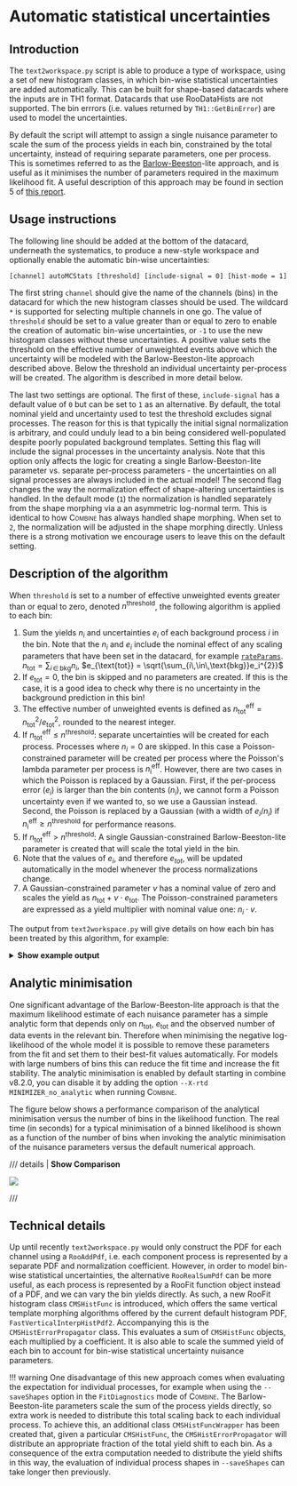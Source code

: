 # Automatic statistical uncertainties

## Introduction
The `text2workspace.py` script is able to produce a type of workspace, using a set of new histogram classes, in which bin-wise statistical uncertainties are added automatically. This can be built for shape-based datacards where the inputs are in TH1 format. Datacards that use RooDataHists are not supported. The bin errrors (i.e. values returned by `TH1::GetBinError`) are used to model the uncertainties.

By default the script will attempt to assign a single nuisance parameter to scale the sum of the process yields in each bin, constrained by the total uncertainty, instead of requiring separate parameters, one per process. This is sometimes referred to as the [Barlow-Beeston](http://inspirehep.net/record/35053)-lite approach, and is useful as it minimises the number of parameters required in the maximum likelihood fit. A useful description of this approach may be found in section 5 of [this report](https://arxiv.org/pdf/1103.0354.pdf).

## Usage instructions

The following line should be added at the bottom of the datacard, underneath the systematics, to produce a new-style workspace and optionally enable the automatic bin-wise uncertainties:

```nohighlight
[channel] autoMCStats [threshold] [include-signal = 0] [hist-mode = 1]
```

The first string `channel` should give the name of the channels (bins) in the datacard for which the new histogram classes should be used. The wildcard `*` is supported for selecting multiple channels in one go. The value of `threshold` should be set to a value greater than or equal to zero to enable the creation of automatic bin-wise uncertainties, or `-1` to use the new histogram classes without these uncertainties. A positive value sets the threshold on the effective number of unweighted events above which the uncertainty will be modeled with the Barlow-Beeston-lite approach described above. Below the threshold an individual uncertainty per-process will be created. The algorithm is described in more detail below.

The last two settings are optional. The first of these, `include-signal` has a default value of `0` but can be set to `1` as an alternative. By default, the total nominal yield and uncertainty used to test the threshold excludes signal processes. The reason for this is that typically the initial signal normalization is arbitrary, and could unduly lead to a bin being considered well-populated despite poorly populated background templates. Setting this flag will include the signal processes in the uncertainty analysis. Note that this option only affects the logic for creating a single Barlow-Beeston-lite parameter vs. separate per-process parameters - the uncertainties on all signal processes are always included in the actual model! The second flag changes the way the normalization effect of shape-altering uncertainties is handled. In the default mode (`1`) the normalization is handled separately from the shape morphing via a an asymmetric log-normal term. This is identical to how <span style="font-variant:small-caps;">Combine</span> has always handled shape morphing. When set to `2`, the normalization will be adjusted in the shape morphing directly. Unless there is a strong motivation we encourage users to leave this on the default setting.

## Description of the algorithm

When `threshold` is set to a number of effective unweighted events greater than or equal to zero, denoted $n^{\text{threshold}}$, the following algorithm is applied to each bin:

 1. Sum the yields $n_{i}$ and uncertainties $e_{i}$ of each background process $i$ in the bin. Note that the $n_i$ and $e_i$ include the nominal effect of any scaling parameters that have been set in the datacard, for example [`rateParams`](http://cms-analysis.github.io/HiggsAnalysis-CombinedLimit/part2/settinguptheanalysis/#rate-parameters).
$n_{\text{tot}} = \sum_{i\,\in\,\text{bkg}}n_i$, $e_{\text{tot}} = \sqrt{\sum_{i\,\in\,\text{bkg}}e_i^{2}}$
 2. If $e_{\text{tot}} = 0$, the bin is skipped and no parameters are created. If this is the case, it is a good idea to check why there is no uncertainty in the background prediction in this bin!
 3. The effective number of unweighted events is defined as $n_{\text{tot}}^{\text{eff}} = n_{\text{tot}}^{2} / e_{\text{tot}}^{2}$, rounded to the nearest integer.
 4. If $n_{\text{tot}}^{\text{eff}} \leq n^{\text{threshold}}$: separate uncertainties will be created for each process. Processes where $n_{i} = 0$ are skipped. In this case a Poisson-constrained parameter will be created per process where the Poisson's lambda parameter per process is $n_{\text{i}}^{\text{eff}}$. However, there are two cases in which the Poisson is replaced by a Gaussian. First, if the per-process error ($e_{i}$) is larger than the bin contents ($n_{i}$), we cannot form a Poisson uncertainty even if we wanted to, so we use a Gaussian instead. Second, the Poisson is replaced by a Gaussian (with a width of $e_{i}/n_{i}$) if $n_{\text{i}}^{\text{eff}} \geq n^{\text{threshold}}$ for performance reasons.
 5. If $n_{\text{tot}}^{\text{eff}} \gt n^{\text{threshold}}$: A single Gaussian-constrained Barlow-Beeston-lite parameter is created that will scale the total yield in the bin.
 6. Note that the values of $e_{i}$, and therefore $e_{tot}$, will be updated automatically in the model whenever the process normalizations change.
 7. A Gaussian-constrained parameter $\nu$ has a nominal value of zero and scales the yield as $n_{\text{tot}} + \nu \cdot e_{\text{tot}}$. The Poisson-constrained parameters are expressed as a yield multiplier with nominal value one: $n_{i} \cdot v$.

The output from `text2workspace.py` will give details on how each bin has been treated by this algorithm, for example:

<details>
<summary><b>Show example output</b></summary>
<pre><code class="nohighlight">============================================================
Analysing bin errors for: prop_binhtt_et_6_7TeV
Poisson cut-off: 10
Processes excluded for sums: ZH qqH WH ggH
============================================================
Bin        Contents        Error           Notes
0          0.000000        0.000000        total sum
0          0.000000        0.000000        excluding marked processes
  => Error is zero, ignore
------------------------------------------------------------
1          0.120983        0.035333        total sum
1          0.120983        0.035333        excluding marked processes
1          12.000000       3.464102        Unweighted events, alpha=0.010082
  => Total parameter prop_binhtt_et_6_7TeV_bin1[0.00,-7.00,7.00] to be gaussian constrained
------------------------------------------------------------
2          0.472198        0.232096        total sum
2          0.472198        0.232096        excluding marked processes
2          4.000000        2.000000        Unweighted events, alpha=0.118049
  => Number of weighted events is below poisson threshold
    ZH                   0.000000        0.000000
      => Error is zero, ignore
  ----------------------------------------------------------
    W                    0.050606        0.029220
                         3.000000        1.732051        Unweighted events, alpha=0.016869
      => Product of prop_binhtt_et_6_7TeV_bin2_W[1.00,0.00,12.15] and const [3] to be poisson constrained
  ----------------------------------------------------------
    ZJ                   0.142444        0.140865
                         1.000000        1.000000        Unweighted events, alpha=0.142444
      => Product of prop_binhtt_et_6_7TeV_bin2_ZJ[1.00,0.00,30.85] and const [1] to be poisson constrained
  ----------------------------------------------------------
</pre></code>
</details>

## Analytic minimisation
One significant advantage of the Barlow-Beeston-lite approach is that the maximum likelihood estimate of each nuisance parameter has a simple analytic form that depends only on $n_{\text{tot}}$, $e_{\text{tot}}$ and the observed number of data events in the relevant bin. Therefore when minimising the negative log-likelihood of the whole model it is possible to remove these parameters from the fit and set them to their best-fit values automatically. For models with large numbers of bins this can reduce the fit time and increase the fit stability. The analytic minimisation is enabled by default starting in combine v8.2.0, you can disable it by adding the option `--X-rtd MINIMIZER_no_analytic` when running <span style="font-variant:small-caps;">Combine</span>.

The figure below shows a performance comparison of the analytical minimisation versus the number of bins in the likelihood function. The real time (in seconds) for a typical minimisation of a binned likelihood is shown as a function of the number of bins when invoking the analytic minimisation of the nuisance parameters versus the default numerical approach.

 /// details | **Show Comparison**

 ![](images/BB.png)

///


## Technical details

Up until recently `text2workspace.py` would only construct the PDF for each channel using a `RooAddPdf`, i.e. each component process is represented by a separate PDF and normalization coefficient. However, in order to model bin-wise statistical uncertainties, the alternative `RooRealSumPdf` can be more useful, as each process is represented by a RooFit function object instead of a PDF, and we can vary the bin yields directly. As such, a new RooFit histogram class `CMSHistFunc` is introduced, which offers the same vertical template morphing algorithms offered by the current default histogram PDF, `FastVerticalInterpHistPdf2`. Accompanying this is the `CMSHistErrorPropagator` class. This evaluates a sum of `CMSHistFunc` objects, each multiplied by a coefficient. It is also able to scale the summed yield of each bin to account for bin-wise statistical uncertainty nuisance parameters.

!!! warning
    One disadvantage of this new approach comes when evaluating the expectation for individual processes, for example when using the `--saveShapes` option in the `FitDiagnostics` mode of <span style="font-variant:small-caps;">Combine</span>. The Barlow-Beeston-lite parameters scale the sum of the process yields directly, so extra work is needed to distribute this total scaling back to each individual process. To achieve this, an additional class `CMSHistFuncWrapper` has been created that, given a particular `CMSHistFunc`, the `CMSHistErrorPropagator` will distribute an appropriate fraction of the total yield shift to each bin. As a consequence of the extra computation needed to distribute the yield shifts in this way, the evaluation of individual process shapes in `--saveShapes` can take longer then previously.


   
